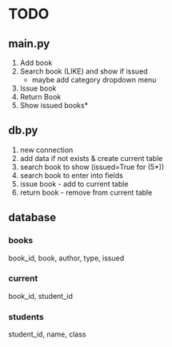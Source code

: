 # TODO

## main.py
1. Add book
2. Search book (LIKE) and show if issued
    - maybe add category dropdown menu
3. Issue book
4. Return Book
5. Show issued books*

## db.py
1. new connection
2. add data if not exists & create current table
3. search book to show (issued=True for (5*))
4. search book to enter into fields
4. issue book - add to current table
5. return book - remove from current table

## database

### books
book_id, book, author, type, issued

### current
book_id, student_id

### students
student_id, name, class